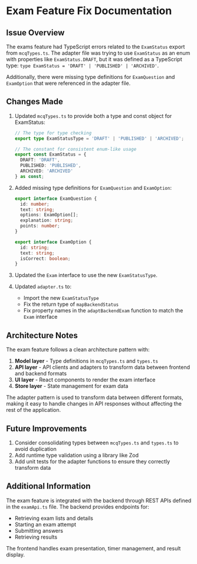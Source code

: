 # Exam Feature Fix Documentation

## Issue Overview

The exams feature had TypeScript errors related to the `ExamStatus` export from `mcqTypes.ts`. The adapter file was trying to use `ExamStatus` as an enum with properties like `ExamStatus.DRAFT`, but it was defined as a TypeScript type: `type ExamStatus = 'DRAFT' | 'PUBLISHED' | 'ARCHIVED'`. 

Additionally, there were missing type definitions for `ExamQuestion` and `ExamOption` that were referenced in the adapter file.

## Changes Made

1. Updated `mcqTypes.ts` to provide both a type and const object for ExamStatus:
   ```typescript
   // The type for type checking
   export type ExamStatusType = 'DRAFT' | 'PUBLISHED' | 'ARCHIVED';
   
   // The constant for consistent enum-like usage
   export const ExamStatus = {
     DRAFT: 'DRAFT',
     PUBLISHED: 'PUBLISHED',
     ARCHIVED: 'ARCHIVED'
   } as const;
   ```

2. Added missing type definitions for `ExamQuestion` and `ExamOption`:
   ```typescript
   export interface ExamQuestion {
     id: number;
     text: string;
     options: ExamOption[];
     explanation: string;
     points: number;
   }
   
   export interface ExamOption {
     id: string;
     text: string;
     isCorrect: boolean;
   }
   ```

3. Updated the `Exam` interface to use the new `ExamStatusType`.

4. Updated `adapter.ts` to:
   - Import the new `ExamStatusType`
   - Fix the return type of `mapBackendStatus`
   - Fix property names in the `adaptBackendExam` function to match the `Exam` interface

## Architecture Notes

The exam feature follows a clean architecture pattern with:

1. **Model layer** - Type definitions in `mcqTypes.ts` and `types.ts`
2. **API layer** - API clients and adapters to transform data between frontend and backend formats
3. **UI layer** - React components to render the exam interface
4. **Store layer** - State management for exam data

The adapter pattern is used to transform data between different formats, making it easy to handle changes in API responses without affecting the rest of the application.

## Future Improvements

1. Consider consolidating types between `mcqTypes.ts` and `types.ts` to avoid duplication
2. Add runtime type validation using a library like Zod
3. Add unit tests for the adapter functions to ensure they correctly transform data

## Additional Information

The exam feature is integrated with the backend through REST APIs defined in the `examApi.ts` file. The backend provides endpoints for:
- Retrieving exam lists and details
- Starting an exam attempt
- Submitting answers
- Retrieving results

The frontend handles exam presentation, timer management, and result display.

